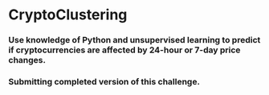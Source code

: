 # CryptoClustering
### Use knowledge of Python and unsupervised learning to predict if cryptocurrencies are affected by 24-hour or 7-day price changes.
### Submitting completed version of this challenge.
